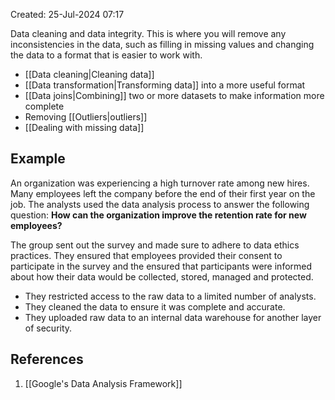 Created: 25-Jul-2024 07:17

Data cleaning and data integrity. This is where you will remove any inconsistencies in the data, such as filling in missing values and changing the data to a format that is easier to work with.

* [[Data cleaning|Cleaning data]]
* [[Data transformation|Transforming data]] into a more useful format
* [[Data joins|Combining]] two or more datasets to make information more complete
* Removing [[Outliers|outliers]]
* [[Dealing with missing data]]
## Example
An organization was experiencing a high turnover rate among new hires. Many employees left the company before the end of their first year on the job. The analysts used the data analysis process to answer the following question: **How can the organization improve the retention rate for new employees?**

The group sent out the survey and made sure to adhere to data ethics practices. They ensured that employees provided their consent to participate in the survey and the ensured that participants were informed about how their data would be collected, stored, managed and protected.

* They restricted access to the raw data to a limited number of analysts.
* They cleaned the data to ensure it was complete and accurate.
* They uploaded raw data to an internal data warehouse for another layer of security.
## References
1. [[Google's Data Analysis Framework]]
